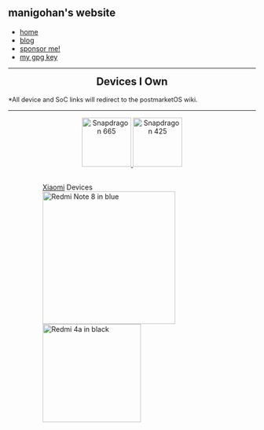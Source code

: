 <!-- All the code here (excluding matcha.css and Inter) are licensed under LGPL-2.1.-->
<link rel="stylesheet" href="https://matcha.mizu.sh/matcha.css">
<link rel="stylesheet" href="style.css">
<link rel="preconnect" href="https://rsms.me/">
<link rel="stylesheet" href="https://rsms.me/inter/inter.css">
<title>manigohan's website</title>
<meta content="manigohan's website" property="og:title" />
<style>
    .box {
        border: 2px solid var(--bg-contrast);     
        padding: 0px;              
        margin: 30px;               
        border-radius: 8px;         
    };
    
    figcaption {
        font-family: Inter Display !important;
    };
</style>


<!-- All the content below are licensed under CC-BY-NC-SA-1.0. -->

## manigohan's website

- [home](/)
- [blog](/blog/)
- [sponsor me!](/liberapay/)
- [my gpg key](/gpg-key-manigohan-at-national-dot-shitposting-dot-agency-2025-07-16.txt)

<hr>

<div style="text-align: center;">
    <h2 style="border-bottom: none; margin-top: 0;">Devices I Own</h2>
</div>

<footer style="font-size: 0.8rem; color: var(--muted);">
    *All device and SoC links will redirect to the postmarketOS wiki.
</footer>

<hr>

<div style="text-align: center;">
    <a href="https://wiki.postmarketos.org/wiki/Qualcomm_Snapdragon_665_(SM6125)">
        <img src="../android/sm6125.png" alt="Snapdragon 665" height="100"/>
    </a>    
    <a href="https://wiki.postmarketos.org/wiki/Qualcomm_Snapdragon_425/427/430/435_(MSM8917/MSM8920/MSM8937/MSM8940)">
        <img src="../android/msm8917.png" alt="Snapdragon 425" height="100"/>
    </a>
</div>

<div class="box">
    <figure>
        <figcaption>
            <a href="https://wiki.postmarketos.org/wiki/Category:Xiaomi">Xiaomi</a> Devices
        </figcaption>
        <a href="https://wiki.postmarketos.org/wiki/Xiaomi_Redmi_Note_8_(xiaomi-ginkgo)">
            <img src="../android/ginkgoblue.png" alt="Redmi Note 8 in blue" height="270"/>
        </a>
        <a href="https://wiki.postmarketos.org/wiki/Xiaomi_Redmi_4A_(xiaomi-rolex)">
            <img src="../android/rolexblack.png" alt="Redmi 4a in black" height="200"/>
        </a>
    </figure>
</div>
